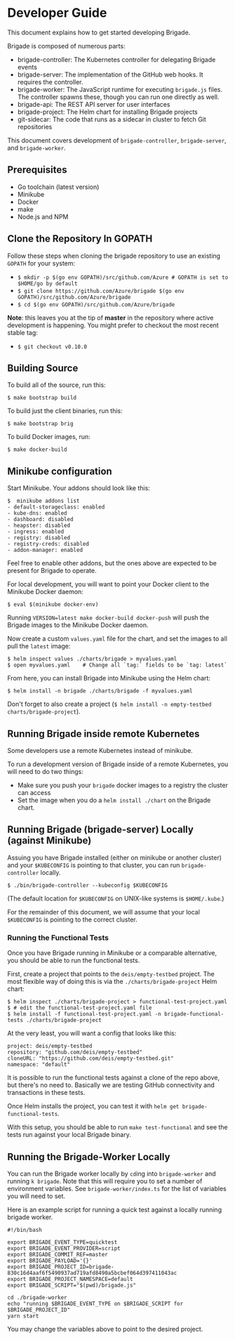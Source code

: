 # Developer Guide

This document explains how to get started developing Brigade.

Brigade is composed of numerous parts:

- brigade-controller: The Kubernetes controller for delegating Brigade events
- brigade-server: The implementation of the GitHub web hooks. It requires
  the controller.
- brigade-worker: The JavaScript runtime for executing `brigade.js` files. The
  controller spawns these, though you can run one directly as well.
- brigade-api: The REST API server for user interfaces
- brigade-project: The Helm chart for installing Brigade projects
- git-sidecar: The code that runs as a sidecar in cluster to fetch Git repositories

This document covers development of `brigade-controller`, `brigade-server`, and
`brigade-worker`.

## Prerequisites

- Go toolchain (latest version)
- Minikube
- Docker
- make
- Node.js and NPM

## Clone the Repository In GOPATH

Follow these steps when cloning the brigade repository to use an existing `GOPATH` for your system:

- `$ mkdir -p $(go env GOPATH)/src/github.com/Azure # GOPATH is set to $HOME/go by default`
- `$ git clone https://github.com/Azure/brigade $(go env GOPATH)/src/github.com/Azure/brigade`
- `$ cd $(go env GOPATH)/src/github.com/Azure/brigade`

**Note**: this leaves you at the tip of **master** in the repository where active development
is happening. You might prefer to checkout the most recent stable tag:

- `$ git checkout v0.10.0`

## Building Source

To build all of the source, run this:

```
$ make bootstrap build
```

To build just the client binaries, run this:

```
$ make bootstrap brig
```

To build Docker images, run:

```
$ make docker-build
```

## Minikube configuration

Start Minikube. Your addons should look like this:

```
$  minikube addons list
- default-storageclass: enabled
- kube-dns: enabled
- dashboard: disabled
- heapster: disabled
- ingress: enabled
- registry: disabled
- registry-creds: disabled
- addon-manager: enabled
```

Feel free to enable other addons, but the ones above are expected to be present
for Brigade to operate.

For local development, you will want to point your Docker client to the Minikube
Docker daemon:

```
$ eval $(minikube docker-env)
```

Running `VERSION=latest make docker-build docker-push` will push the Brigade images to the Minikube Docker
daemon.

Now create a custom `values.yaml` file for the chart, and set the images to all
pull the `latest` image:

```
$ helm inspect values ./charts/brigade > myvalues.yaml
$ open myvalues.yaml    # Change all `tag:` fields to be `tag: latest`
```

From here, you can install Brigade into Minikube using the Helm chart:

```
$ helm install -n brigade ./charts/brigade -f myvalues.yaml
```

Don't forget to also create a project (`$ helm install -n empty-testbed charts/brigade-project`).

## Running Brigade inside remote Kubernetes

Some developers use a remote Kubernetes instead of minikube.

To run a development version of Brigade inside of a remote Kubernetes,
you will need to do two things:

- Make sure you push your `brigade` docker images to a registry the cluster can access
- Set the image when you do a `helm install ./chart` on the Brigade chart.

## Running Brigade (brigade-server) Locally (against Minikube)

Assuing you have Brigade installed (either on minikube or another cluster) and
your `$KUBECONFIG` is pointing to that cluster, you can run `brigade-controller`
locally.

```
$ ./bin/brigade-controller --kubeconfig $KUBECONFIG
```

(The default location for `$KUBECONFIG` on UNIX-like systems is `$HOME/.kube`.)

For the remainder of this document, we will assume that your local `$KUBECONFIG`
is pointing to the correct cluster.

### Running the Functional Tests

Once you have Brigade running in Minikube or a comparable alternative, you should be
able to run the functional tests.

First, create a project that points to the `deis/empty-testbed` project. The most
flexible way of doing this is via the `./charts/brigade-project` Helm chart:

```console
$ helm inspect ./charts/brigade-project > functional-test-project.yaml
$ # edit the functional-test-project.yaml file
$ helm install -f functional-test-project.yaml -n brigade-functional-tests ./charts/brigade-project
```

At the very least, you will want a config that looks like this:

```yamlproject: "deis/empty-testbed"
project: deis/empty-testbed
repository: "github.com/deis/empty-testbed"
cloneURL: "https://github.com/deis/empty-testbed.git"
namespace: "default"
```
It is possible to run the functional tests against a clone of the repo above,
but there's no need to. Basically we are testing GitHub connectivity and transactions
in these tests.

Once Helm installs the project, you can test it with `helm get brigade-functional-tests`.

With this setup, you should be able to run `make test-functional` and see the
tests run against your local Brigade binary.

## Running the Brigade-Worker Locally

You can run the Brigade worker locally by `cd`ing into `brigade-worker` and running
`k brigade`. Note that this will require you to set a number of environment
variables. See `brigade-worker/index.ts` for the list of variables you will need
to set.

Here is an example script for running a quick test against a locally running brigade worker.

```
#!/bin/bash

export BRIGADE_EVENT_TYPE=quicktest
export BRIGADE_EVENT_PROVIDER=script
export BRIGADE_COMMIT_REF=master
export BRIGADE_PAYLOAD='{}'
export BRIGADE_PROJECT_ID=brigade-830c16d4aaf6f5490937ad719afd8490a5bcbef064d397411043ac
export BRIGADE_PROJECT_NAMESPACE=default
export BRIGADE_SCRIPT="$(pwd)/brigade.js"

cd ./brigade-worker
echo "running $BRIGADE_EVENT_TYPE on $BRIGADE_SCRIPT for $BRIGADE_PROJECT_ID"
yarn start
```

You may change the variables above to point to the desired project.
